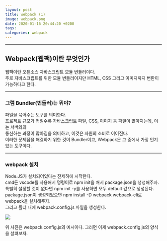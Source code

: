 ```yaml
---
layout: post
title: webpack (1)
image: webpack.png
date: 2020-01-16 20:44:20 +0200
tags:
categories: webpack
---
```


***
## Webpack(웹팩)이란 무엇인가

웹팩이란 오픈소스 자바스크립트 모듈 번들러이다.  
주로 자바스크립트를 위한 모듈 번들러이지만 HTML, CSS 그리고 이미지까지 변환이 가능하다고 한다.
***
### 그럼 Bundler(번들러)는 뭐야?

파일을 묶어주는 도구를 의미한다.  
프로젝트 규모가 커질수록 자바스크립트 파일, CSS, 이미지 등 파일이 많아지는데, 이는 서버와의  
통신하는 과정이 많아짐을 의미하고, 이것은 자원의 소비로 이어진다.  
이러한 문제점을 해결하기 위한 것이 Bundler이고, Webpack은 그 중에서 가장 인기있는 도구이다.
***
### webpack 설치

Node.JS가 설치되어있다는 전제하에 시작한다.   
cmd든 vscode를 사용해서 명령어로 npm init을 쳐서 package.json을 생성해주자.  
특별히 설정할 것이 없다면 npm init -y를 사용하면 모두 default 값으로 생성된다.  
package.json이 생성되었으면 npm install -D webpack webpack-cli로 webpack을 설치해주자.  
그리고 폴더 내에 webpack.config.js 파일을 생성한다. 

![]({{site.baseurl}}/images/webpack1.JPG)


위 사진은 webpack.config.js의 예시이다. 그러면 이제 webpack.config.js의 양식을 살펴보자. 